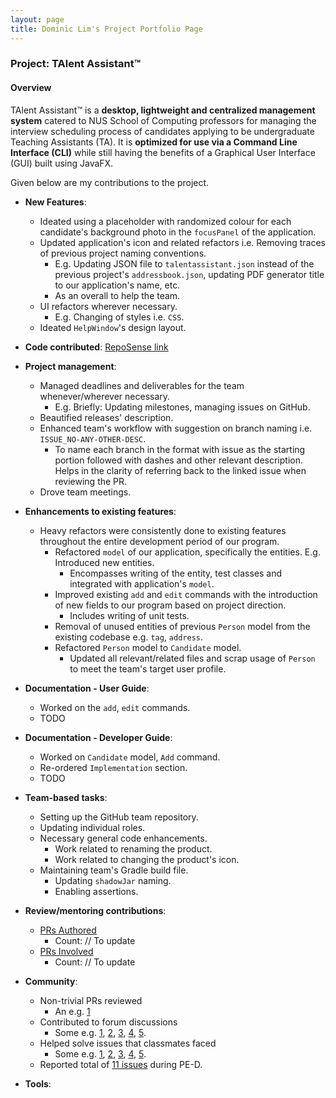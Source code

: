 ```yaml
---
layout: page
title: Dominic Lim's Project Portfolio Page
---
```


### Project: TAlent Assistant™

#### Overview ####
TAlent Assistant™ is a **desktop, lightweight and centralized management system** catered to NUS School of Computing professors for managing
the interview scheduling process of candidates applying to be undergraduate Teaching Assistants (TA). It is **optimized for use via a Command Line Interface (CLI)** while still having the benefits of a Graphical User Interface (GUI) built using JavaFX.

Given below are my contributions to the project.

* **New Features**:
  * Ideated using a placeholder with randomized colour for each candidate's background photo in the `focusPanel` of the application.
  * Updated application's icon and related refactors i.e. Removing traces of previous project naming conventions.
    * E.g. Updating JSON file to `talentassistant.json` instead of the previous project's `addressbook.json`, updating PDF generator title to our application's name, etc.
    * As an overall to help the team.
  * UI refactors wherever necessary.
    * E.g. Changing of styles i.e. `CSS`.
  * Ideated `HelpWindow`'s design layout.

* **Code contributed**: [RepoSense link](https://nus-cs2103-ay2122s2.github.io/tp-dashboard/?search=domlimm&breakdown=true)

* **Project management**:
  * Managed deadlines and deliverables for the team whenever/wherever necessary.
    * E.g. Briefly: Updating milestones, managing issues on GitHub.
  * Beautified releases' description.
  * Enhanced team's workflow with suggestion on branch naming i.e. `ISSUE_NO-ANY-OTHER-DESC`.
    * To name each branch in the format with issue as the starting portion followed with dashes and other relevant description. Helps in the clarity of referring back to the linked issue when reviewing the PR.
  * Drove team meetings.

* **Enhancements to existing features**:
  * Heavy refactors were consistently done to existing features throughout the entire development period of our program.
    * Refactored `model` of our application, specifically the entities. E.g. Introduced new entities.
      * Encompasses writing of the entity, test classes and integrated with application's `model`.
    * Improved existing `add` and `edit` commands with the introduction of new fields to our program based on project direction.
      * Includes writing of unit tests.
    * Removal of unused entities of previous `Person` model from the existing codebase e.g. `tag`, `address`.
    * Refactored `Person` model to `Candidate` model.
      * Updated all relevant/related files and scrap usage of `Person` to meet the team's target user profile.

* **Documentation - User Guide**:
  * Worked on the `add`, `edit` commands.
  * TODO

* **Documentation - Developer Guide**:
  * Worked on `Candidate` model, `Add` command.
  * Re-ordered `Implementation` section.
  * TODO

* **Team-based tasks**:
  * Setting up the GitHub team repository.
  * Updating individual roles.
  * Necessary general code enhancements.
    * Work related to renaming the product.
    * Work related to changing the product's icon.
  * Maintaining team's Gradle build file.
    * Updating `shadowJar` naming.
    * Enabling assertions.

* **Review/mentoring contributions**:
  * [PRs Authored](https://github.com/AY2122S2-CS2103-F11-2/tp/pulls?q=is%3Apr+author%3Adomlimm)
    * Count: // To update
  * [PRs Involved](https://github.com/AY2122S2-CS2103-F11-2/tp/pulls?q=is%3Apr+involves%3Adomlimm)
    * Count: // To update

* **Community**:
  * Non-trivial PRs reviewed
    * An e.g. [1](https://github.com/AY2122S2-CS2103-F11-2/tp/pull/184)
  * Contributed to forum discussions
    * Some e.g. [1](https://github.com/nus-cs2103-AY2122S2/forum/issues/131), [2](https://github.com/nus-cs2103-AY2122S2/forum/issues/212), [3](https://github.com/nus-cs2103-AY2122S2/forum/issues/166), [4](https://github.com/nus-cs2103-AY2122S2/forum/issues/124), [5](https://github.com/nus-cs2103-AY2122S2/forum/issues/121).
  * Helped solve issues that classmates faced
    * Some e.g. [1](https://github.com/nus-cs2103-AY2122S2/forum/issues/225), [2](https://github.com/nus-cs2103-AY2122S2/forum/issues/89), [3](https://github.com/nus-cs2103-AY2122S2/forum/issues/123), [4](https://github.com/nus-cs2103-AY2122S2/forum/issues/37), [5](https://github.com/nus-cs2103-AY2122S2/forum/issues/195).
  * Reported total of [11 issues](https://github.com/domlimm/ped/issues) during PE-D.

* **Tools**:
